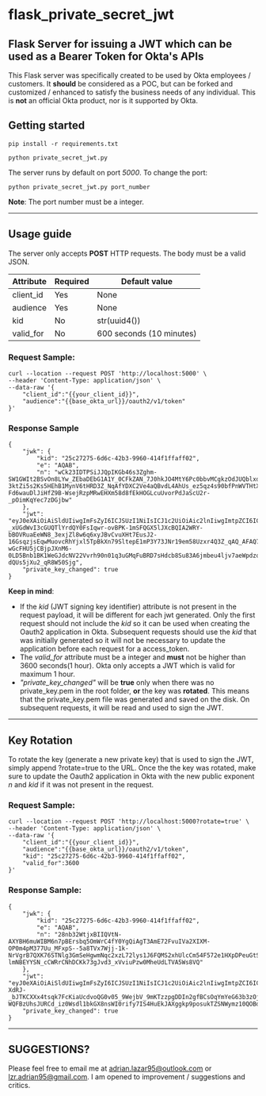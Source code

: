 # flask_private_secret_jwt
Flask Server for issuing a JWT which can be used as a Bearer Token for Okta's APIs
--------------------------

This Flask server was specifically created to be used by Okta employees / customers. It **should** be considered as a POC, but can be forked and customized / enhanced to satisfy the business needs of any individual. This is **not** an official Okta product, nor is it supported by Okta.


## Getting started

```
pip install -r requirements.txt

python private_secret_jwt.py
```

The server runs by default on port *5000*. To change the port:

```
python private_secret_jwt.py port_number
```
**Note**: The port number must be a integer.

--------------------------

## Usage guide

The server only accepts **POST** HTTP requests. The body must be a valid JSON. 

Attribute | Required | Default value
----------|----------|--------------
client_id | Yes | None
audience | Yes | None
kid | No | str(uuid4())
valid_for | No | 600 seconds (10 minutes)

###  Request Sample:
```
curl --location --request POST 'http://localhost:5000' \
--header 'Content-Type: application/json' \
--data-raw '{
	"client_id":"{{your_client_id}}",
	"audience":"{{base_okta_url}}/oauth2/v1/token"
}'
```

### Response Sample
```
{
    "jwk": {
        "kid": "25c27275-6d6c-42b3-9960-414f1ffaff02",
        "e": "AQAB",
        "n": "wCk23IDTPSiJJQpIKGb46s3Zghm-SW1GWIt2BSvOn8LYw_ZEbaDEbG1A1Y_0CFkZAN_7J0hkJO4MtY6Pc0bbvMCgkzOdJUQblxdfPcr9BRXQ8svmqlbIh11Y2uozUvJdlzSj3OvK0UGTrbxDXRRGCuvk61-3ktZi5s2Ks5HEhB1MynV6tHRD3Z_NqAfYDXC2Ve4aQBvdL4AhUs_ez5qz4s90bfPnWVTHtXFKOXTOPu8P4J02aGSeoG_g8Y_Ama1Eg40SeUPDWiN-Fd6wauDlJiHfZ9B-WsejRzpMRwEHXm58d8fEkHOGLcuUvorPdJaScU2r-_pOimKqYec7zDGjbw"
    },
    "jwt": "eyJ0eXAiOiAiSldUIiwgImFsZyI6ICJSUzI1NiIsICJ1c2UiOiAic2lnIiwgImtpZCI6ICIyNWMyNzI3NS02ZDZjLTQyYjMtOTk2MC00MTRmMWZmYWZmMDIifQ.eyJhdWQiOiAiaHR0cHM6Ly9hZHJpYW4ub2t0YXByZXZpZXcuY29tL29hdXRoMi92MS90b2tlbiIsICJqdGkiOiAiMTM2MmQzZjYtZTliMy00NGFjLWEwZDktYWI4NzA1MTFlNTQ3IiwgImlhdCI6IDE1Nzk3NzU5NTQsICJleHAiOiAxNTc5Nzc2NTU0LCAiaXNzIjogIjBvYXBkOTl4cmZGQ21hRHVWMGg3IiwgInN1YiI6ICIwb2FwZDk5eHJmRkNtYUR1VjBoNyJ9.li7QMEwj6OtmAPPVoitBDNje-_xUGdWvI3cGUQTlYrdQY0FsIqwr-ovBPK-1mSFQGX5lJXcBQIA2WRY-bBOVRuaEeWN8_3exjZl8w6q6xyJBvCvuXHt7EusJ2-16GsqzjsEqwMuovcRhYjxl5TpBkXn79SltepE1mP3Y73JNr19em58Uzxr4Q3Z_qAQ_AFAQ7wvI48pI-wGcFHU5jCBjpJXnM6-0LD5Bnb1BK1WeGJdcNV22Vvrh90n01q3uGMqFuBRD7sHdcb8Su83A6jmbeu4ljv7aeWpdzqChaz3UQyy1Mx4aSAOVV2vgRlOoBPN9l8-dQUs5jXu2_qR8W50Sjg",
    "private_key_changed": true
}
```

**Keep in mind**: 
* If the *kid* (JWT signing key identifier) attribute is not present in the request payload, it will be different for each jwt generated. Only the first request should not include the *kid* so it can be used when creating the Oauth2 application in Okta. Subsequent requests should use the *kid* that was initially generated so it will not be necessary to update the application before each request for a access_token.
* The *valid_for* attribute must be a integer and **must** not be higher than 3600 seconds(1 hour). Okta only accepts a JWT which is valid for maximum 1 hour.
* *"private_key_changed"* will be **true** only when there was no private_key.pem in the root folder, **or** the key was **rotated**. This means that the private_key.pem file was generated and saved on the disk. On subsequent requests, it will be read and used to sign the JWT. 

--------------------------

## Key Rotation

To rotate the key (generate a new private key) that is used to sign the JWT, simply append ?rotate=true to the URL. Once the the key was rotated, make sure to update the Oauth2 application in Okta with the new public exponent *n* and *kid* if it was not present in the request.

###  Request Sample:
```
curl --location --request POST 'http://localhost:5000?rotate=true' \
--header 'Content-Type: application/json' \
--data-raw '{
	"client_id":"{{your_client_id}}",
	"audience":"{{base_okta_url}}/oauth2/v1/token",
	"kid": "25c27275-6d6c-42b3-9960-414f1ffaff02",
	"valid_for":3600
}'
```

### Response Sample:
```
{
    "jwk": {
        "kid": "25c27275-6d6c-42b3-9960-414f1ffaff02",
        "e": "AQAB",
        "n": "28nb32WtjxBIIQVtN-AXYBH6muWIBM6n7pBErsbq5OmWrC4fY0YgQiAgT3AmE72FvuIVa2XIXM-OP0m4pM377Uu_MFxpS--5a8TVx7Wjj-1k-NrVgrB7QXK76STNlg3GmSeHgwmNqc2xzL72lys1J6FQMS2xhUlcCm54F572e1HXpDPeuGtS8V7aSfdp1MUsyvjuMvJU3WG8R6k5qd0XF_dKKp0PObn5WwwWwYzEoHYSS2aUeWMbAUitVVb57JQShwJXdCo7HsTN823n0_9xp6V6Kb1r4aR-lmNBEYYSN_cCWRrCNhDCKk73gJvd3_xVviuPzw0MheUdLTVA5Ws8VQ"
    },
    "jwt": "eyJ0eXAiOiAiSldUIiwgImFsZyI6ICJSUzI1NiIsICJ1c2UiOiAic2lnIiwgImtpZCI6ICIyNWMyNzI3NS02ZDZjLTQyYjMtOTk2MC00MTRmMWZmYWZmMDIifQ.eyJhdWQiOiAiaHR0cHM6Ly9hZHJpYW4ub2t0YXByZXZpZXcuY29tL29hdXRoMi92MS90b2tlbiIsICJqdGkiOiAiNDg5NGY2OWEtMjdkMi00ZTJjLWFjMWQtNjMwNjAwM2EzMGY0IiwgImlhdCI6IDE1Nzk3Nzg2NTQsICJleHAiOiAxNTc5NzgyMjU0LCAiaXNzIjogIjBvYXBkOTl4cmZGQ21hRHVWMGg3IiwgInN1YiI6ICIwb2FwZDk5eHJmRkNtYUR1VjBoNyJ9.sbCwhGe60qpcvRaFqI_boYUzHc0Z_AMRJ4s0V9pp6or_xPQ_bRG9zcQiMT3a5y_IrS4iAXiA-XdRJ-_bJTKCXXx4tsqk7FcKiaUcdvoQG0v05_9WejbV_9mKTzzpgDDIn2gfBCsOqYmYeG63b3zOjU24AMwfZs7UO4awg79YwbNd6vIceTPCGT7b3JJvu9aS7qW5G5lTjLT0hQdYnjYFE4fU12t6jres1rRaVbZ-WQFBzUhsJURCd_iz0Wsdl1bkGX8nsWI0rify7IS4HuEkJAXggkp9posukTZSNWymz10QOBdgaMz9S2gzaRIkrLEdLa9qIQfotkeagZ339YZXWQ",
    "private_key_changed": true
}
```

----------------
## SUGGESTIONS?
Please feel free to email me at adrian.lazar95@outlook.com or lzr.adrian95@gmail.com. I am opened to improvement / suggestions and critics. 